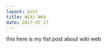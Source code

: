 ```yaml
---
layout: post
title: Wiki Web
date: 2017-07-17
---
```

<p>
	this here is my fist post about wiki web
</p>
